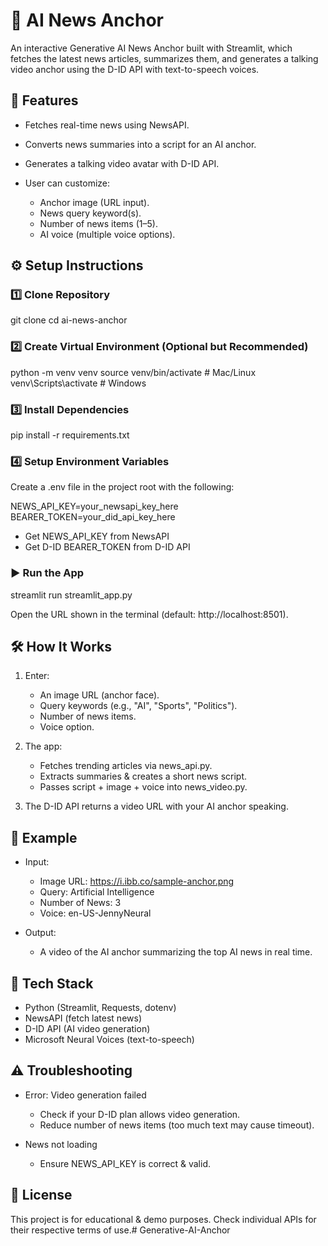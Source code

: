 # 🎥 AI News Anchor

An interactive Generative AI News Anchor built with Streamlit, which fetches the latest news articles, summarizes them, and generates a talking video anchor using the D-ID API with text-to-speech voices.

## 🚀 Features

- Fetches real-time news using NewsAPI.

- Converts news summaries into a script for an AI anchor.

- Generates a talking video avatar with D-ID API.

- User can customize:

   - Anchor image (URL input).
   - News query keyword(s).
   - Number of news items (1–5).
   - AI voice (multiple voice options).


## ⚙️ Setup Instructions

### 1️⃣ Clone Repository

git clone <your-repo-url>
cd ai-news-anchor

### 2️⃣ Create Virtual Environment (Optional but Recommended)
python -m venv venv
source venv/bin/activate   # Mac/Linux
venv\Scripts\activate      # Windows

### 3️⃣ Install Dependencies
pip install -r requirements.txt

### 4️⃣ Setup Environment Variables

Create a .env file in the project root with the following:

NEWS_API_KEY=your_newsapi_key_here
BEARER_TOKEN=your_did_api_key_here

- Get NEWS_API_KEY from NewsAPI
- Get D-ID BEARER_TOKEN from D-ID API

### ▶️ Run the App
streamlit run streamlit_app.py

Open the URL shown in the terminal (default: http://localhost:8501).

## 🛠️ How It Works

1. Enter:

   - An image URL (anchor face).
   - Query keywords (e.g., "AI", "Sports", "Politics").
   - Number of news items.
   - Voice option.

2. The app:

   - Fetches trending articles via news_api.py.
   - Extracts summaries & creates a short news script.
   - Passes script + image + voice into news_video.py.
3. The D-ID API returns a video URL with your AI anchor speaking.

## 📌 Example

- Input:

  - Image URL: https://i.ibb.co/sample-anchor.png
  - Query: Artificial Intelligence
  - Number of News: 3
  - Voice: en-US-JennyNeural

- Output:

  - A video of the AI anchor summarizing the top AI news in real time.

## 🧰 Tech Stack

- Python (Streamlit, Requests, dotenv)
- NewsAPI (fetch latest news)
- D-ID API (AI video generation)
- Microsoft Neural Voices (text-to-speech)

## ⚠️ Troubleshooting

- Error: Video generation failed
   - Check if your D-ID plan allows video generation.
   - Reduce number of news items (too much text may cause timeout).

- News not loading
   - Ensure NEWS_API_KEY is correct & valid.

## 📜 License

This project is for educational & demo purposes. Check individual APIs for their respective terms of use.#   G e n e r a t i v e - A I - A n c h o r  
 